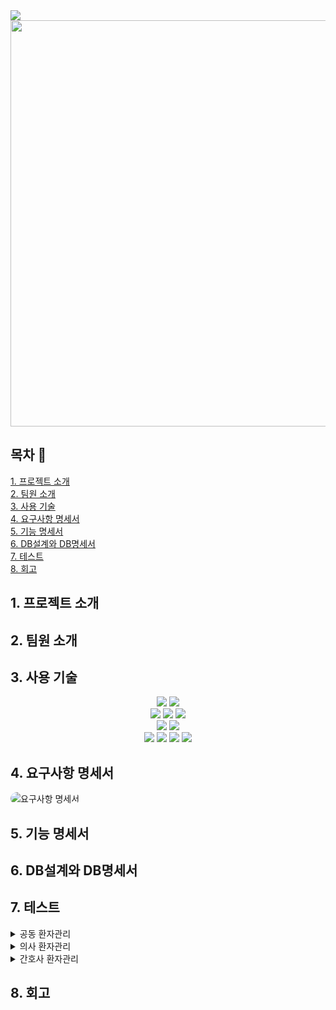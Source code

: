 <img src="https://capsule-render.vercel.app/api?type=waving&color=75bdc2&height=120&section=footer&text=느린걸음🏥&fontSize=50&fontColor=13334b"/>
<img src="https://github.com/beyond-sw-camp/be05-2nd-4Rang-SlowStep/assets/137466623/323f40b0-4830-4c0a-b5f7-9478e0068db7" width="850" height="650" align="center">

## 목차 📄
  [1. 프로젝트 소개](#1-프로젝트-소개)<br>
  [2. 팀원 소개](#2-팀원-소개)<br>
  [3. 사용 기술](#3-사용-기술)<br>
  [4. 요구사항 명세서](#4-요구사항-명세서)<br>
  [5. 기능 명세서](#5-기능-명세서)<br>
  [6. DB설계와 DB명세서](#6-DB설계와DB명세서)<br>
  [7. 테스트](#7-테스트)<br>
  [8. 회고](#8-회고)<br>

## 1. 프로젝트 소개


## 2. 팀원 소개


## 3. 사용 기술
<div align="center">
  <img src="https://img.shields.io/badge/java-007396?style=for-the-badge&logo=java&logoColor=white">
  <img src="https://img.shields.io/badge/mariadb-003545?style=for-the-badge&logo=mariadb&logoColor=white">
</div>

<div align="center">
  <img src="https://img.shields.io/badge/springboot-6DB33F?style=for-the-badge&logo=springboot&logoColor=white">
  <img src="https://img.shields.io/badge/springdatajpa-6DB33F?style=for-the-badge&logo=springboot&logoColor=white">
  <img src="https://img.shields.io/badge/mybatis-000000?style=for-the-badge&logo=mybatis&logoColor=white">
</div>

<div align="center">
  <img src="https://img.shields.io/badge/figma-F24E1E?style=for-the-badge&logo=figma&logoColor=white">
  <img src="https://img.shields.io/badge/adobeXd-FF61F6?style=for-the-badge&logo=adobexd&logoColor=white">
</div>

<div align="center">
  <img src="https://img.shields.io/badge/postman-FF6C37?style=for-the-badge&logo=postman&logoColor=white">
  <img src="https://img.shields.io/badge/swagger-85EA2D?style=for-the-badge&logo=swagger&logoColor=white">
  <img src="https://img.shields.io/badge/github-181717?style=for-the-badge&logo=github&logoColor=white">
  <img src="https://img.shields.io/badge/slack-4A154B?style=for-the-badge&logo=slack&logoColor=white">
</div>

## 4. 요구사항 명세서

<img src="https://github.com/beyond-sw-camp/be05-2nd-4Rang-SlowStep/assets/132131921/069d22f4-ced1-4f2c-8f56-d7e525d51f7f" alt="요구사항 명세서" style='border-radius: 100px;'>



## 5. 기능 명세서


## 6. DB설계와 DB명세서


## 7. 테스트
<details>
<summary>공동 환자관리</summary>
  <img src="https://github.com/beyond-sw-camp/be05-2nd-4Rang-SlowStep/assets/132131921/14d7e139-41a4-4c67-9f32-719fae2c794a" alt="환자 정보 조회" style='border-radius: 100px;'>
  <br>
  <img src="https://github.com/beyond-sw-camp/be05-2nd-4Rang-SlowStep/assets/132131921/2708c268-c914-4a29-a2e0-41678a8fc3be" alt="복용 약물 조회" style='border-radius: 100px;'>
  <br>
  <img src="https://github.com/beyond-sw-camp/be05-2nd-4Rang-SlowStep/assets/132131921/fc4876a3-cd20-4a2b-a6a4-f054e695ffac" alt="환자 건강 정보 확인" style='border-radius: 100px;'>

  <br>
  <img src="https://github.com/beyond-sw-camp/be05-2nd-4Rang-SlowStep/assets/132131921/becad26a-3582-4cbf-943c-0c30a0f3f317" alt="환자 진료 차트 확인" style='border-radius: 100px;'>

  <br>
  <img src="https://github.com/beyond-sw-camp/be05-2nd-4Rang-SlowStep/assets/132131921/e61c8840-a4cc-4c9d-9356-260057acffcd" alt="환자 진료 정보 확인" style='border-radius: 100px;'>

  <br>
  <img src="https://github.com/beyond-sw-camp/be05-2nd-4Rang-SlowStep/assets/132131921/2f795fa0-f173-429f-b50f-f64fedd83f2a" alt="환자 질병 이력 조회" style='border-radius: 100px;'>
  


  <br>
<img src="https://github.com/beyond-sw-camp/be05-2nd-4Rang-SlowStep/assets/132131921/7802fb07-55db-4403-866d-0f68f884f51f" alt="환자 건강 정보 등록" style='border-radius: 100px;'>


<img src="https://github.com/beyond-sw-camp/be05-2nd-4Rang-SlowStep/assets/83454423/4c7d6895-97fa-4561-802b-a72a722483fe" alt="" style='border-radius: 100px;'>
  
</details>


<details>
<summary>의사 환자관리</summary>
  <img src="https://github.com/beyond-sw-camp/be05-2nd-4Rang-SlowStep/assets/132131921/ef1e7130-1e6d-44bb-a72b-a97804587107" alt="진료 정보 조회" style='border-radius: 100px;'>
  <img src="https://github.com/beyond-sw-camp/be05-2nd-4Rang-SlowStep/assets/132131921/5ebdb3c8-ed50-4f23-a097-7c9afb5f308b" alt="진료 정보 등록" style='border-radius: 100px;'>
  <img src="" alt="" style='border-radius: 100px;'>
  <img src="https://github.com/beyond-sw-camp/be05-2nd-4Rang-SlowStep/assets/83454423/c22d53ce-7269-4c1f-99ad-6380ad661b6d" alt="" style='border-radius: 100px;'>
</details>

<details>
<summary>간호사 환자관리</summary>
  <img src="https://github.com/beyond-sw-camp/be05-2nd-4Rang-SlowStep/assets/132131921/8fc8f8bb-0006-40dc-bc7a-3158a349c948" alt="진료 담당의 확인" style='border-radius: 100px;'>


</details>

## 8. 회고
